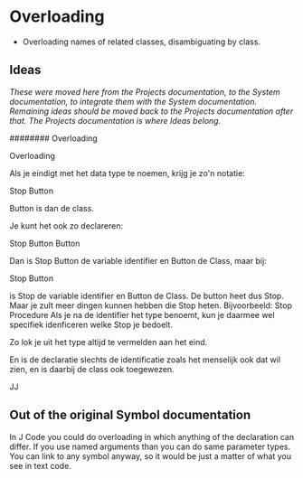 ﻿Overloading
===========

- Overloading names of related classes, disambiguating by class.

Ideas
-----

*These were moved here from the Projects documentation, to the System documentation, to integrate them with the System documentation. Remaining ideas should be moved back to the Projects documentation after that. The Projects documentation is where Ideas belong.*

######## Overloading

Overloading

Als je eindigt met het data type te noemen, krijg je zo'n notatie:

Stop  Button

Button is dan de class.

Je kunt het ook zo declareren:

Stop Button  Button

Dan is Stop Button de variable identifier en Button de Class,
maar bij:

Stop  Button

is Stop de variable identifier en Button de Class.
De button heet dus Stop.
Maar je zult meer dingen kunnen hebben die Stop
heten. Bijvoorbeeld:
Stop  Procedure
Als je na de identifier het type benoemt, kun je
daarmee wel specifiek idenficeren welke Stop je bedoelt.

Zo lok je uit het type altijd te vermelden aan het eind.

En is de declaratie slechts de identificatie zoals het menselijk ook dat wil zien,
en is daarbij de class ook toegewezen.

JJ

## Out of the original Symbol documentation

In J Code you could do overloading in which anything of the declaration can differ. If you use
named arguments than you can do same parameter types. You can link to any symbol anyway,
so it would be just a matter of what you see in text code.